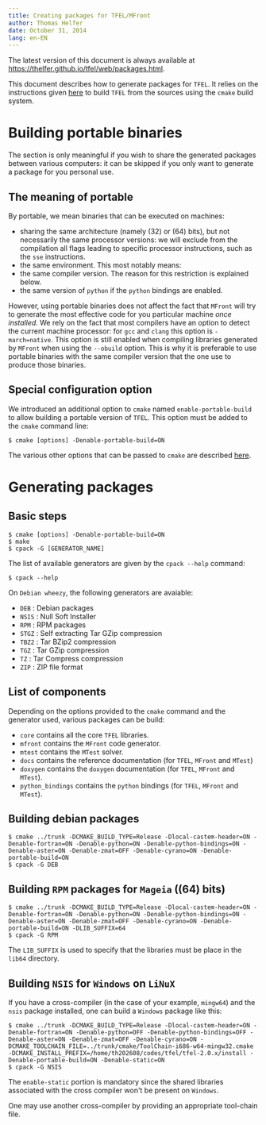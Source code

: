 ```yaml
---
title: Creating packages for TFEL/MFront
author: Thomas Helfer
date: October 31, 2014
lang: en-EN
---
```


The latest version of this document is always available at
<https://thelfer.github.io/tfel/web/packages.html>.

This document describes how to generate packages for `TFEL`. It relies
on the instructions given [here](install.html) to build `TFEL` from
the sources using the `cmake` build system.

# Building portable binaries

The section is only meaningful if you wish to share the generated
packages between various computers: it can be skipped if you only want
to generate a package for you personal use.

## The meaning of portable

By portable, we mean binaries that can be executed on machines:

- sharing the same architecture (namely \(32\) or \(64\) bits), but
  not necessarily the same processor versions: we will exclude from
  the compilation all flags leading to specific processor
  instructions, such as the `sse` instructions.
- the same environment. This most notably means:
 - the same compiler version. The reason for this restriction is
   explained below.
 - the same version of `python` if the `python` bindings are enabled.

However, using portable binaries does not affect the fact that
`MFront` will try to generate the most effective code for you
particular machine *once installed*. We rely on the fact that most
compilers have an option to detect the current machine processor: for
`gcc` and `clang` this option is `-march=native`. This option is still
enabled when compiling libraries generated by `MFront` when using the
`--obuild` option. This is why it is preferable to use portable
binaries with the same compiler version that the one use to produce
those binaries.

## Special configuration option

We introduced an additional option to `cmake` named
`enable-portable-build` to allow building a portable version of
`TFEL`. This option must be added to the `cmake` command line:

~~~~ {#building1 .bash}
$ cmake [options] -Denable-portable-build=ON
~~~~~~~~~~~~~~~~~~~~~~

The various other options that can be passed to `cmake` are described
[here](install.html).

# Generating packages

## Basic steps

~~~~ {#building2 .bash}
$ cmake [options] -Denable-portable-build=ON
$ make
$ cpack -G [GENERATOR_NAME]
~~~~

The list of available generators are given by the `cpack --help`
command:

~~~~ {#generators .bash}
$ cpack --help
~~~~~~~~~~~~~~~~~~~~~~

On `Debian wheezy`, the following generators are avaiable:

- `DEB` : Debian packages
- `NSIS` : Null Soft Installer
- `RPM` : RPM packages
- `STGZ` : Self extracting Tar GZip compression
- `TBZ2` : Tar BZip2 compression
- `TGZ` : Tar GZip compression
- `TZ` : Tar Compress compression
- `ZIP` : ZIP file format

## List of components

Depending on the options provided to the `cmake` command and the
generator used, various packages can be build:

- `core` contains all the core `TFEL` libraries.
- `mfront` contains the `MFront` code generator.
- `mtest` contains the `MTest` solver.
- `docs` contains the reference documentation (for `TFEL`, `MFront`
  and `MTest`)
- `doxygen` contains the `doxygen` documentation (for `TFEL`, `MFront`
  and `MTest`).
- `python_bindings` contains the `python` bindings (for `TFEL`, `MFront`
  and `MTest`).

## Building debian packages

~~~~ {#generator_deb .bash}
$ cmake ../trunk -DCMAKE_BUILD_TYPE=Release -Dlocal-castem-header=ON -Denable-fortran=ON -Denable-python=ON -Denable-python-bindings=ON -Denable-aster=ON -Denable-zmat=OFF -Denable-cyrano=ON -Denable-portable-build=ON
$ cpack -G DEB
~~~~~~~~~~~~~~~~~~~~~~~~~~~~~

## Building `RPM` packages for `Mageia` (\(64\) bits)

~~~~ {#generator_rpm .bash}
$ cmake ../trunk -DCMAKE_BUILD_TYPE=Release -Dlocal-castem-header=ON -Denable-fortran=ON -Denable-python=ON -Denable-python-bindings=ON -Denable-aster=ON -Denable-zmat=OFF -Denable-cyrano=ON -Denable-portable-build=ON -DLIB_SUFFIX=64
$ cpack -G RPM
~~~~~~~~~~~~~~~~~~~~~~~~~~~~~

The `LIB_SUFFIX` is used to specify that the libraries must be place
in the `lib64` directory.

## Building `NSIS` for `Windows` on `LiNuX`

If you have a cross-compiler (in the case of your example, `mingw64`)
and the `nsis` package installed, one can build a `Windows` package
like this:

~~~~ {#generator_NSIS .bash}
$ cmake ../trunk -DCMAKE_BUILD_TYPE=Release -Dlocal-castem-header=ON -Denable-fortran=ON -Denable-python=OFF -Denable-python-bindings=OFF -Denable-aster=ON -Denable-zmat=OFF -Denable-cyrano=ON -DCMAKE_TOOLCHAIN_FILE=../trunk/cmake/ToolChain-i686-w64-mingw32.cmake -DCMAKE_INSTALL_PREFIX=/home/th202608/codes/tfel/tfel-2.0.x/install -Denable-portable-build=ON -Denable-static=ON
$ cpack -G NSIS
~~~~~~~~~~~~~~~~~~~~~~~~~~~~~

The `enable-static` portion is mandatory since the shared libraries
associated with the cross compiler won't be present on `Windows`.

One may use another cross-compiler by providing an appropriate
tool-chain file.

## 

<!-- Local IspellDict: english -->
